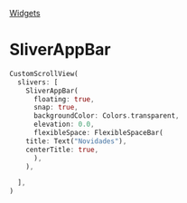 [Widgets](https://github.com/leofds/flutter-class/blob/master/flutter/widgets.md)

# SliverAppBar

```dart
CustomScrollView(
  slivers: [
    SliverAppBar(
      floating: true,
      snap: true,
      backgroundColor: Colors.transparent,
      elevation: 0.0,
      flexibleSpace: FlexibleSpaceBar(
	title: Text("Novidades"),
	centerTitle: true,
      ),
    ),

  ],
)
```
